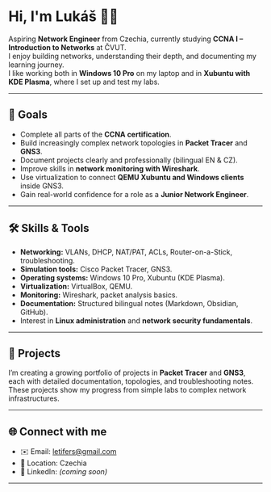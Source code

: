 # Hi, I'm Lukáš 👨‍💻

Aspiring **Network Engineer** from Czechia, currently studying **CCNA I – Introduction to Networks** at ČVUT.  
I enjoy building networks, understanding their depth, and documenting my learning journey.  
I like working both in **Windows 10 Pro** on my laptop and in **Xubuntu with KDE Plasma**, where I set up and test my labs.  

---

## 🎯 Goals
- Complete all parts of the **CCNA certification**.  
- Build increasingly complex network topologies in **Packet Tracer** and **GNS3**.  
- Document projects clearly and professionally (bilingual EN & CZ).  
- Improve skills in **network monitoring with Wireshark**.  
- Use virtualization to connect **QEMU Xubuntu and Windows clients** inside GNS3.  
- Gain real-world confidence for a role as a **Junior Network Engineer**.  

---

## 🛠️ Skills & Tools
- **Networking:** VLANs, DHCP, NAT/PAT, ACLs, Router-on-a-Stick, troubleshooting.  
- **Simulation tools:** Cisco Packet Tracer, GNS3.  
- **Operating systems:** Windows 10 Pro, Xubuntu (KDE Plasma).  
- **Virtualization:** VirtualBox, QEMU.  
- **Monitoring:** Wireshark, packet analysis basics.  
- **Documentation:** Structured bilingual notes (Markdown, Obsidian, GitHub).  
- Interest in **Linux administration** and **network security fundamentals**.  

---

## 📂 Projects
I’m creating a growing portfolio of projects in **Packet Tracer** and **GNS3**,  
each with detailed documentation, topologies, and troubleshooting notes.  
These projects show my progress from simple labs to complex network infrastructures.  

---

## 🌐 Connect with me
- ✉️ Email: [letifers@gmail.com](mailto:letifers@gmail.com)  
- 📍 Location: Czechia  
- 💼 LinkedIn: *(coming soon)*  

---


<!--
**lukasdula/lukasdula** is a ✨ _special_ ✨ repository because its `README.md` (this file) appears on your GitHub profile.

Here are some ideas to get you started:

- 🔭 I’m currently working on ...
- 🌱 I’m currently learning ...
- 👯 I’m looking to collaborate on ...
- 🤔 I’m looking for help with ...
- 💬 Ask me about ...
- 📫 How to reach me: ...
- 😄 Pronouns: ...
- ⚡ Fun fact: ...
-->
